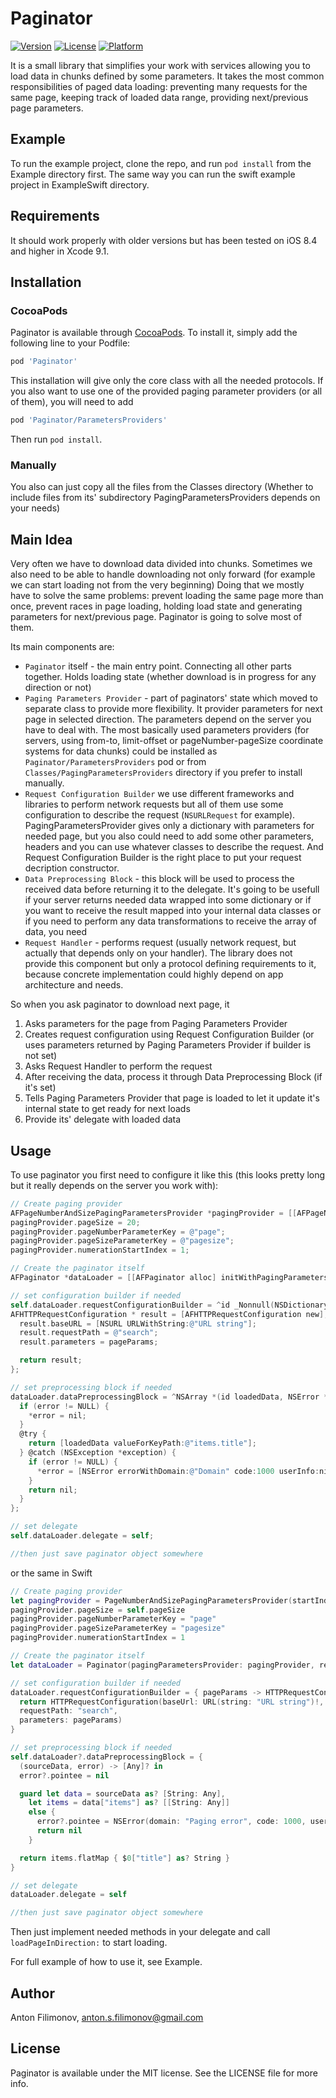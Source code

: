 # Paginator

[![Version](https://img.shields.io/cocoapods/v/Paginator.svg?style=flat)](http://cocoapods.org/pods/Paginator)
[![License](https://img.shields.io/cocoapods/l/Paginator.svg?style=flat)](http://cocoapods.org/pods/Paginator)
[![Platform](https://img.shields.io/cocoapods/p/Paginator.svg?style=flat)](http://cocoapods.org/pods/Paginator)

It is a small library that simplifies your work with services allowing you to load data in chunks defined by some parameters. It takes the most common responsibilities of paged data loading: preventing many requests for the same page, keeping track of loaded data range, providing next/previous page parameters.

## Example

To run the example project, clone the repo, and run `pod install` from the Example directory first. The same way you can run the swift example project in ExampleSwift directory.

## Requirements
It should work properly with older versions but has been tested on iOS 8.4 and higher in Xcode 9.1.

## Installation

### CocoaPods

Paginator is available through [CocoaPods](http://cocoapods.org). To install
it, simply add the following line to your Podfile:

```ruby
pod 'Paginator'
```

This installation will give only the core class with all the needed protocols.
If you also want to use one of the provided paging parameter providers (or all of them), you will need to add

 ```ruby
 pod 'Paginator/ParametersProviders'
```

Then run `pod install`.

### Manually

You also can just copy all the files from the Classes directory (Whether to include files from its' subdirectory PagingParametersProviders depends on your needs)

## Main Idea

Very often we have to download data divided into chunks. Sometimes we also need to be able to handle downloading not only forward (for example we can start loading not from the very beginning) Doing that we mostly have to solve the same problems: prevent loading the same page more than once, prevent races in page loading, holding load state and generating parameters for next/previous page. Paginator is going to solve most of them.

Its main components are:

* `Paginator` itself - the main entry point. Connecting all other parts together. Holds loading state (whether download is in progress for any direction or not)
* `Paging Parameters Provider` - part of paginators' state which moved to separate class to provide more flexibility. It provider parameters for next page in selected direction. The parameters depend on the server you have to deal with. The most basically used parameters providers (for servers, using from-to, limit-offset or pageNumber-pageSize coordinate systems for data chunks) could be installed as `Paginator/ParametersProviders` pod or from `Classes/PagingParametersProviders` directory if you prefer to install manually.
* `Request Configuration Builder` we use different frameworks and libraries to perform network requests but all of them use some configuration to describe the request (`NSURLRequest` for example). PagingParametersProvider gives only a dictionary with parameters for needed page, but you also could need to add some other parameters, headers and you can use whatever classes to describe the request. And Request Configuration Builder is the right place to put your request decription constructor.
* `Data Preprocessing Block` - this block will be used to process the received data before returning it to the delegate. It's going to be usefull if your server returns needed data wrapped into some dictionary or if you want to receive the result mapped into your internal data classes or if you need to perform any data transformations to receive the array of data, you need
* `Request Handler` - performs request (usually network request, but actually that depends only on your handler). The library does not provide this component but only a protocol defining requirements to it, because concrete implementation could highly depend on app architecture and needs.

So when you ask paginator to download next page, it
1. Asks parameters for the page from Paging Parameters Provider
2. Creates request configuration using Request Configuration Builder (or uses parameters returned by Paging Parameters Provider if builder is not set)
3. Asks Request Handler to perform the request
4. After receiving the data, process it through Data Preprocessing Block (if it's set)
5. Tells Paging Parameters Provider that page is loaded to let it update it's internal state to get ready for next loads
6. Provide its' delegate with loaded data

## Usage

To use paginator you first need to configure it like this (this looks pretty long but it really depends on the server you work with):
```Objective-C
// Create paging provider
AFPageNumberAndSizePagingParametersProvider *pagingProvider = [[AFPageNumberAndSizePagingParametersProvider alloc] initWithStartIndex:1];
pagingProvider.pageSize = 20;
pagingProvider.pageNumberParameterKey = @"page";
pagingProvider.pageSizeParameterKey = @"pagesize";
pagingProvider.numerationStartIndex = 1;

// Create the paginator itself
AFPaginator *dataLoader = [[AFPaginator alloc] initWithPagingParametersProvider:pagingProvider requestHandler:/*your custom handler*/];

// set configuration builder if needed
self.dataLoader.requestConfigurationBuilder = ^id _Nonnull(NSDictionary<NSString *,id> *pageParams) {
AFHTTPRequestConfiguration * result = [AFHTTPRequestConfiguration new];
  result.baseURL = [NSURL URLWithString:@"URL string"];
  result.requestPath = @"search";
  result.parameters = pageParams;

  return result;
};

// set preprocessing block if needed
dataLoader.dataPreprocessingBlock = ^NSArray *(id loadedData, NSError **error) {
  if (error != NULL) {
    *error = nil;
  }
  @try {
    return [loadedData valueForKeyPath:@"items.title"];
  } @catch (NSException *exception) {
    if (error != NULL) {
      *error = [NSError errorWithDomain:@"Domain" code:1000 userInfo:nil];
    }
    return nil;
  }
};

// set delegate
self.dataLoader.delegate = self;

//then just save paginator object somewhere
```

or the same in Swift
```Swift
// Create paging provider
let pagingProvider = PageNumberAndSizePagingParametersProvider(startIndex: 1)!
pagingProvider.pageSize = self.pageSize
pagingProvider.pageNumberParameterKey = "page"
pagingProvider.pageSizeParameterKey = "pagesize"
pagingProvider.numerationStartIndex = 1

// Create the paginator itself
let dataLoader = Paginator(pagingParametersProvider: pagingProvider, requestHandler: /*your custom handler*/)

// set configuration builder if needed
dataLoader.requestConfigurationBuilder = { pageParams -> HTTPRequestConfiguration in
  return HTTPRequestConfiguration(baseUrl: URL(string: "URL string")!,
  requestPath: "search",
  parameters: pageParams)
}

// set preprocessing block if needed
self.dataLoader?.dataPreprocessingBlock = {
  (sourceData, error) -> [Any]? in
  error?.pointee = nil

  guard let data = sourceData as? [String: Any],
    let items = data["items"] as? [[String: Any]]
    else {
      error?.pointee = NSError(domain: "Paging error", code: 1000, userInfo: nil)
      return nil
    }

  return items.flatMap { $0["title"] as? String }
}

// set delegate
dataLoader.delegate = self

//then just save paginator object somewhere
```

Then just implement needed methods in your delegate and call `loadPageInDirection:` to start loading.

For full example of how to use it, see Example.

## Author

Anton Filimonov, anton.s.filimonov@gmail.com

## License

Paginator is available under the MIT license. See the LICENSE file for more info.
